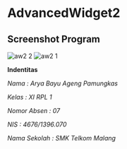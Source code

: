 # AdvancedWidget2
## Screenshot Program 
![aw2 2](https://cloud.githubusercontent.com/assets/22130165/18816037/df3e594e-836a-11e6-9dd6-0519a4fe5061.jpg)
![aw2 1](https://cloud.githubusercontent.com/assets/22130165/18816038/df703bd0-836a-11e6-9247-05f49e0dfa1f.jpg)

**Indentitas**

*Nama : Arya Bayu Ageng Pamungkas*

*Kelas : XI RPL 1*

*Nomor Absen : 07*

*NIS : 4676/1396.070*

*Nama Sekolah : SMK Telkom Malang*
